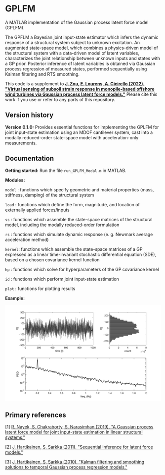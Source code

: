 # GPLFM

A MATLAB implementation of the Gaussian process latent force model (GPLFM). 

The GPFLM a Bayesian joint input-state estimator which infers the dynamic response of a structural system subject to unknown excitation. An augmented state-space model, which combines a physics-driven model of the structural system with a data-driven model of latent variables, characterizes the joint relationship between unknown inputs and states with a GP prior. Posterior inference of latent variables is obtained via Gaussian process regression of measured states, performed sequentially using Kalman filtering and RTS smoothing. 

This code is a supplement to [**J. Zou, E. Lourens, A. Cicirello (2022). "Virtual sensing of subsoil strain response in monopile-based offshore wind turbines via Gaussian process latent force models."**](https://arxiv.org/abs/2207.05901) Please cite this work if you use or refer to any parts of this repository. 


## Version history 
**Version 0.1.0:** Provides essential functions for implementing the GPLFM for joint input-state estimation using an MDOF cantilever system, cast into a modally reduced-order state-space model with acceleration-only measurements. 


## Documentation

**Getting started:** Run the file `run_GPLFM_Modal.m` in MATLAB.


**Modules:**

`model` : functions which specify geometric and material properties (mass, stiffness, damping) of the structural system  

`load` : functions which define the form, magnitude, and location of externally applied forces/inputs  

`ss` : functions which assemble the state-space matrices of the structural model, including the modally reduced-order formulation  

`rs` : functions which simulate dynamic response (e. g. Newmark average acceleration method)  

`kernel`: functions which assemble the state-space matrices of a GP expressed as a linear time-invariant stochastic differential equation (SDE), based on a chosen covariance kernel function  

`hp` : functions which solve for hyperparameters of the GP covariance kernel  

`id` : functions which perform joint input-state estimation  

`plot` : functions for plotting results  


**Example:**

![input.png](/figures/input.png)





## Primary references

[1] [R. Nayek, S. Chakraborty, S. Narasimhan (2019). "A Gaussian process latent force model for joint input-state estimation in linear structural systems."](https://www.sciencedirect.com/science/article/abs/pii/S0888327019302286)

[2] [J. Hartikainen, S. Sarkka (2011). "Sequential inference for latent force models."](https://arxiv.org/abs/1202.3730)

[3] [J. Hartikainen, S. Sarkka (2010). "Kalman filtering and smoothing solutions to temporal Gaussian process regression models."](https://ieeexplore.ieee.org/document/5589113)





